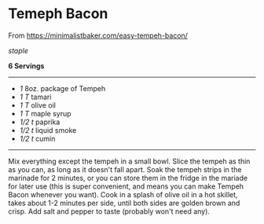 # Temeph Bacon

From https://minimalistbaker.com/easy-tempeh-bacon/

*staple*

**6 Servings**

---

- *1* 8oz. package of Tempeh
- *1 T* tamari
- *1 T* olive oil
- *1 T* maple syrup
- *1/2 t* paprika
- *1/2 t* liquid smoke
- *1/2 t* cumin

---

Mix everything except the tempeh in a small bowl. Slice the tempeh as thin as
you can, as long as it doesn't fall apart. Soak the tempeh strips in the
marinade for 2 minutes, or you can store them in the fridge in the mariade for
later use (this is super convenient, and means you can make Tempeh Bacon
whenever you want). Cook in a splash of olive oil in a hot skillet, takes about
1-2 minutes per side, until both sides are golden brown and crisp. Add salt and
pepper to taste (probably won't need any).
